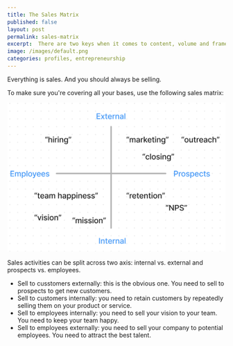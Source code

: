 ```yaml
---
title: The Sales Matrix
published: false
layout: post
permalink: sales-matrix
excerpt:  There are two keys when it comes to content, volume and frame.
image: /images/default.png
categories: profiles, entrepreneurship
---
```


Everything is sales. And you should always be selling.

To make sure you're covering all your bases, use the following sales matrix:

![](/images/sales-matrix.png)

Sales activities can be split across two axis: internal vs. external and prospects vs. employees.

* Sell to cusstomers externally: this is the obvious one. You need to sell to prospects to get new customers.
* Sell to customers internally: you need to retain customers by repeatedly selling them on your product or service.
* Sell to employees internally: you need to sell your vision to your team. You need to keep your team happy.
* Sell to employees externally: you need to sell your company to potential employees. You need to attract the best talent.
